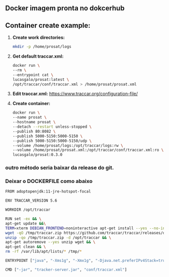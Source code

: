 ## Docker imagem pronta no dokcerhub
## Container create example:
1. **Create work directories:**
    ```bash
    mkdir -p /home/prosat/logs
    ```

1. **Get default traccar.xml:**
    ```bash
    docker run \
    --rm \
    --entrypoint cat \
    lucasgalo/prosat:latest \
    /opt/traccar/conf/traccar.xml > /home/prosat/prosat.xml
    ```

1. **Edit traccar.xml:** <https://www.traccar.org/configuration-file/>

1. **Create container:**
    ```bash
    docker run \
    --name prosat \
    --hostname prosat \
    --detach --restart unless-stopped \
    --publish 80:8082 \
    --publish 5000-5150:5000-5150 \
    --publish 5000-5150:5000-5150/udp \
    --volume /home/prosat/logs:/opt/traccar/logs:rw \
    --volume /home/prosat/prosat.xml:/opt/traccar/conf/traccar.xml:ro \
    lucasgalo/prosat:0.3.0
    ```
### outro método seria baixar da release do git.
### Deixar o DOCKERFILE como abaixo
   ```bash
   FROM adoptopenjdk:11-jre-hotspot-focal
   
   ENV TRACCAR_VERSION 5.6
   
   WORKDIR /opt/traccar
   
   RUN set -ex && \
   apt-get update &&\
   TERM=xterm DEBIAN_FRONTEND=noninteractive apt-get install --yes --no-install-recommends unzip wget && \
   wget -qO /tmp/traccar.zip https://github.com/traccar/traccar/releases/download/v$TRACCAR_VERSION/traccar-other-$TRACCAR_VERSION.zip && \
   unzip -qo /tmp/traccar.zip -d /opt/traccar && \
   apt-get autoremove --yes unzip wget && \
   apt-get clean && \
   rm -rf /var/lib/apt/lists/* /tmp/*
   
   ENTRYPOINT ["java", "-Xms1g", "-Xmx1g", "-Djava.net.preferIPv4Stack=true"]
   
   CMD ["-jar", "tracker-server.jar", "conf/traccar.xml"]
   ```
